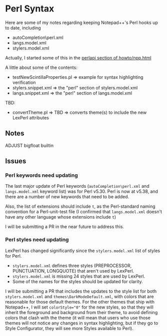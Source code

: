 # Perl Syntax

Here are some of my notes regarding keeping Notepad++'s Perl hooks up to date, including

- autoCompletion\perl.xml
- langs.model.xml
- stylers.model.xml

Actually, I started some of this in the [perlapi section of howto/npp.html](https://pryrt.com/howto/npp.html)

A little about some of the contents:

- testNewScintillaProperties.pl ⇒ example for syntax highlighting verification
- stylers.snippet.xml ⇒ the "perl" section of stylers.model.xml
- langs.snippet.xml ⇒ the "perl" section of langs.model.xml

TBD:

- convertTheme.pl ⇒ TBD ⇒ converts theme(s) to include the new LexPerl attributes

## Notes

ADJUST
bigfloat
builtin



## Issues

### Perl keywords need updating

The last major update of Perl keywords (`autoCompletion\perl.xml` and `langs.model.xml` keyword list) was for Perl v5.30.
Perl is now at v5.38, and there are a number of new keywords that need to be added.

Also, the list of extensions should include `t`, as the Perl-standard naming convention for a Perl-unit-test file (I confirmed that `langs.model.xml` doesn't have any other language whose extensions include `t`)

I will be submitting a PR in the near future to address this.

### Perl styles need updating

LexPerl has changed significantly since the `stylers.model.xml` list of styles for Perl.

- `stylers.model.xml` defines three styles (PREPROCESSOR, PUNCTUATION, LONGQUOTE) that aren't used by LexPerl.
- `stylers.model.xml` is missing 24 styles that are used by LexPerl.
- Some of the names for the styles should be updated for clarity.

I will be submitting a PR that includes the updates to the style list for both `stylers.model.xml` and `themes\DarkModeDefault.xml`, with colors that are reasonable for those default themes.
For the other themes that ship with Notepad++, I will set `colorStyle="0"` for the new styles, so that they will inherit the foreground and background from their theme, to avoid defining colors that clash with the theme (it will mean that users who use those themes will not notice any changes in syntax highlighting, but if they go to Style Configurator, they will see more Styles available to Perl).
